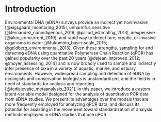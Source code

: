 # Introduction

Environmental DNA (eDNA) surveys provide an indirect yet noninvasive
[@sigsgaard_monitoring_2015], unharmful, sensitive
[@fernandez_nonindigenous_2019; @pilliod_estimating_2013], inexpensive
[@akre_concurrent_2019], and rapid way to detect rare, cryptic, or
invasive organisms in water
[@fukumoto_basin-scale_2015; @goldberg_environmental_2013]. Given these
strengths, sampling for and detecting eDNA using quantitative
Polymerase Chain Reaction (qPCR) has gained popularity over the past
20 years [@dejean_improved_2012; @moyer_assessing_2014] and is now broadly
used to sample and indirectly infer presence of taxa in a variety of
aquatic, marine, and estuary environments. However, widespread
sampling and detection of eDNA by ecologists and conservation
biologists is unstandardized, and the field is in need of standards
for analysis and reporting [@fediajevaite_metaanalysis_2021]. In this paper,
we introduce a custom latent-variable model designed for the analysis
of quantitative PCR data from eDNA studies. We present its advantages
over the models that are more frequently employed for analyzing qPCR
data, and discuss its potential for assisting in the movement toward
standardization of analysis methods employed in eDNA studies that use
qPCR.

